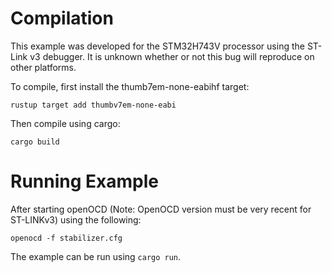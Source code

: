 # Compilation

This example was developed for the STM32H743V processor using the ST-Link v3 debugger. It is unknown
whether or not this bug will reproduce on other platforms.

To compile, first install the thumb7em-none-eabihf target:
```
rustup target add thumbv7em-none-eabi
```

Then compile using cargo:
```
cargo build
```

# Running Example

After starting openOCD (Note: OpenOCD version must be very recent for ST-LINKv3) using the
following:
```
openocd -f stabilizer.cfg
```

The example can be run using `cargo run`.
